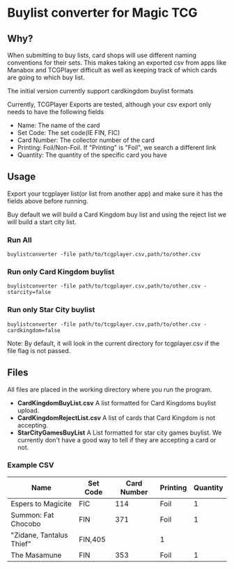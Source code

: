 # Buylist converter for Magic TCG

## Why?

When submitting to buy lists, card shops will use different naming conventions for their sets.
This makes taking an exported csv from apps like Manabox and TCGPlayer difficult as well as keeping track of which cards are going to which buy list.

The initial version currently support cardkingdom buylist formats

Currently, TCGPlayer Exports are tested, although your csv export only needs to have the following fields

* Name: The name of the card
* Set Code: The set code(IE FIN, FIC)
* Card Number: The collector number of the card
* Printing: Foil/Non-Foil. If "Printing" is "Foil", we search a different link
* Quantity: The quantity of the specific card you have

## Usage

Export your tcgplayer list(or list from another app) and make sure it has the fields above before running.

Buy default we will build a Card Kingdom buy list and using the reject list we will build a start city list.

### Run All
```
buylistconverter -file path/to/tcgplayer.csv,path/to/other.csv
```

### Run only Card Kingdom buylist
```
buylistconverter -file path/to/tcgplayer.csv,path/to/other.csv -starcity=false
```

### Run only Star City buylist
```
buylistconverter -file path/to/tcgplayer.csv,path/to/other.csv -cardkingdom=false
```

Note: By default, it will look in the current directory for tcgplayer.csv if the file flag is not passed.

## Files

All files are placed in the working directory where you run the program.

- **CardKingdomBuyList.csv** A list formatted for Card Kingdoms buylist upload.
- **CardKingdomRejectList.csv** A list of cards that Card Kingdom is not accepting.
- **StarCityGamesBuyList** A List formatted for star city games buylist. We currently don't have a good way to tell if they are accepting a card or not.

### Example CSV

Name | Set Code | Card Number | Printing | Quantity
---  | ---      | ---         | ---      |--- 
Espers to Magicite | FIC | 114 | Foil | 1
Summon: Fat Chocobo | FIN | 371 | Foil | 1
"Zidane, Tantalus Thief" | FIN,405 |  | 1
The Masamune | FIN | 353 | Foil |1
